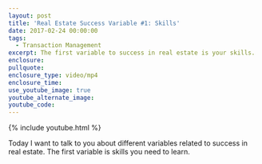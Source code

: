 ```yaml
---
layout: post
title: 'Real Estate Success Variable #1: Skills'
date: 2017-02-24 00:00:00
tags:
  - Transaction Management
excerpt: The first variable to success in real estate is your skills.
enclosure:
pullquote:
enclosure_type: video/mp4
enclosure_time:
use_youtube_image: true
youtube_alternate_image:
youtube_code:
---
```


{% include youtube.html %}

Today I want to talk to you about different variables related to success in real estate. The first variable is skills you need to learn.
